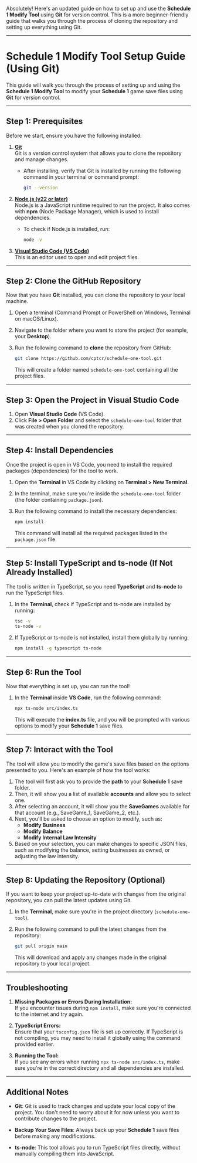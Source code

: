 Absolutely! Here's an updated guide on how to set up and use the **Schedule 1 Modify Tool** using **Git** for version control. This is a more beginner-friendly guide that walks you through the process of cloning the repository and setting up everything using Git.

---

# **Schedule 1 Modify Tool Setup Guide (Using Git)**

This guide will walk you through the process of setting up and using the **Schedule 1 Modify Tool** to modify your **Schedule 1** game save files using **Git** for version control.

---

## **Step 1: Prerequisites**

Before we start, ensure you have the following installed:

1. **[Git](https://git-scm.com/downloads)**  
   Git is a version control system that allows you to clone the repository and manage changes.
   
   - After installing, verify that Git is installed by running the following command in your terminal or command prompt:
     ```bash
     git --version
     ```

2. **[Node.js (v22 or later)](https://nodejs.org/en/download)**  
   Node.js is a JavaScript runtime required to run the project. It also comes with **npm** (Node Package Manager), which is used to install dependencies.

   - To check if Node.js is installed, run:
     ```bash
     node -v
     ```

3. **[Visual Studio Code (VS Code)](https://code.visualstudio.com/download)**  
   This is an editor used to open and edit project files.

---

## **Step 2: Clone the GitHub Repository**

Now that you have **Git** installed, you can clone the repository to your local machine.

1. Open a terminal (Command Prompt or PowerShell on Windows, Terminal on macOS/Linux).
2. Navigate to the folder where you want to store the project (for example, your **Desktop**).
3. Run the following command to **clone** the repository from GitHub:

   ```bash
   git clone https://github.com/cptcr/schedule-one-tool.git
   ```

   This will create a folder named `schedule-one-tool` containing all the project files.

---

## **Step 3: Open the Project in Visual Studio Code**

1. Open **Visual Studio Code** (VS Code).
2. Click **File > Open Folder** and select the `schedule-one-tool` folder that was created when you cloned the repository.

---

## **Step 4: Install Dependencies**

Once the project is open in VS Code, you need to install the required packages (dependencies) for the tool to work.

1. Open the **Terminal** in VS Code by clicking on **Terminal > New Terminal**.
2. In the terminal, make sure you're inside the `schedule-one-tool` folder (the folder containing `package.json`).
3. Run the following command to install the necessary dependencies:

   ```bash
   npm install
   ```

   This command will install all the required packages listed in the `package.json` file.

---

## **Step 5: Install TypeScript and ts-node (If Not Already Installed)**

The tool is written in TypeScript, so you need **TypeScript** and **ts-node** to run the TypeScript files.

1. In the **Terminal**, check if TypeScript and ts-node are installed by running:

   ```bash
   tsc -v
   ts-node -v
   ```

2. If TypeScript or ts-node is not installed, install them globally by running:

   ```bash
   npm install -g typescript ts-node
   ```

---

## **Step 6: Run the Tool**

Now that everything is set up, you can run the tool!

1. In the **Terminal** inside **VS Code**, run the following command:

   ```bash
   npx ts-node src/index.ts
   ```

   This will execute the **index.ts** file, and you will be prompted with various options to modify your **Schedule 1** save files.

---

## **Step 7: Interact with the Tool**

The tool will allow you to modify the game's save files based on the options presented to you. Here's an example of how the tool works:

1. The tool will first ask you to provide the **path** to your **Schedule 1** save folder.
2. Then, it will show you a list of available **accounts** and allow you to select one.
3. After selecting an account, it will show you the **SaveGames** available for that account (e.g., SaveGame_1, SaveGame_2, etc.).
4. Next, you'll be asked to choose an option to modify, such as:
   - **Modify Business**
   - **Modify Balance**
   - **Modify Internal Law Intensity**
5. Based on your selection, you can make changes to specific JSON files, such as modifying the balance, setting businesses as owned, or adjusting the law intensity.

---

## **Step 8: Updating the Repository (Optional)**

If you want to keep your project up-to-date with changes from the original repository, you can pull the latest updates using Git.

1. In the **Terminal**, make sure you're in the project directory (`schedule-one-tool`).
2. Run the following command to pull the latest changes from the repository:

   ```bash
   git pull origin main
   ```

   This will download and apply any changes made in the original repository to your local project.

---

## **Troubleshooting**

1. **Missing Packages or Errors During Installation:**  
   If you encounter issues during `npm install`, make sure you're connected to the internet and try again.

2. **TypeScript Errors:**  
   Ensure that your `tsconfig.json` file is set up correctly. If TypeScript is not compiling, you may need to install it globally using the command provided earlier.

3. **Running the Tool:**  
   If you see any errors when running `npx ts-node src/index.ts`, make sure you're in the correct directory and all dependencies are installed.

---

## **Additional Notes**

- **Git**: Git is used to track changes and update your local copy of the project. You don't need to worry about it for now unless you want to contribute changes to the project.
  
- **Backup Your Save Files**: Always back up your **Schedule 1** save files before making any modifications.

- **ts-node**: This tool allows you to run TypeScript files directly, without manually compiling them into JavaScript.
